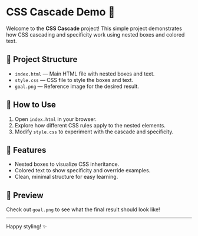 # CSS Cascade Demo 🎨

Welcome to the **CSS Cascade** project! This simple project demonstrates how CSS cascading and specificity work using nested boxes and colored text.

## 📂 Project Structure
- `index.html` — Main HTML file with nested boxes and text.
- `style.css` — CSS file to style the boxes and text.
- `goal.png` — Reference image for the desired result.

## 🚀 How to Use
1. Open `index.html` in your browser.
2. Explore how different CSS rules apply to the nested elements.
3. Modify `style.css` to experiment with the cascade and specificity.

## 📝 Features
- Nested boxes to visualize CSS inheritance.
- Colored text to show specificity and override examples.
- Clean, minimal structure for easy learning.

## 👀 Preview
Check out `goal.png` to see what the final result should look like!

---

Happy styling! ✨
